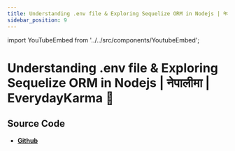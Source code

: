 ```yaml
---
title: Understanding .env file & Exploring Sequelize ORM in Nodejs | नेपालीमा | EverydayKarma 🚀
sidebar_position: 9
---
```


import YouTubeEmbed from '../../src/components/YoutubeEmbed';

# Understanding .env file & Exploring Sequelize ORM in Nodejs | नेपालीमा | EverydayKarma 🚀

<YouTubeEmbed videoId="LaSWbMKXrtA" />

## Source Code

- [**Github**](https://github.com/isarojdahal/node-js-workshop)